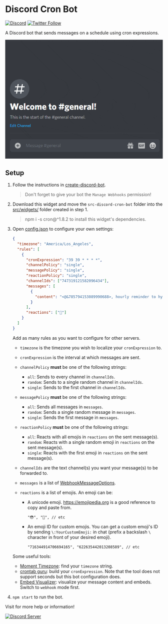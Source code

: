 # Discord Cron Bot

[![Discord](https://discordapp.com/api/guilds/258167954913361930/embed.png)](https://discord.gg/WjEFnzC) [![Twitter Follow](https://img.shields.io/twitter/follow/peterthehan.svg?style=social)](https://twitter.com/peterthehan)

A Discord bot that sends messages on a schedule using cron expressions.

<div align="center">
  <img
    src="https://raw.githubusercontent.com/peterthehan/discord-cron-bot/master/assets/demo.gif"
    alt="demo"
  />
</div>

## Setup

1. Follow the instructions in [create-discord-bot](https://github.com/peterthehan/create-discord-bot).

   > Don't forget to give your bot the `Manage Webhooks` permission!

2. Download this widget and move the `src-discord-cron-bot` folder into the [src/widgets/](https://github.com/peterthehan/create-discord-bot/tree/master/app/src/widgets) folder created in step 1.

   > npm i -s cron@^1.8.2 to install this widget's dependencies.

3. Open [config.json](https://github.com/peterthehan/discord-cron-bot/blob/master/config.json) to configure your own settings:

   ```json
   {
     "timezone": "America/Los_Angeles",
     "rules": [
       {
         "cronExpression": "39 39 * * * *",
         "channelPolicy": "single",
         "messagePolicy": "single",
         "reactionPolicy": "single",
         "channelIds": ["747319121582096434"],
         "messages": [
           {
             "content": "<@&785794153089990688>, hourly reminder to hydrate!"
           }
         ],
         "reactions": ["🥤"]
       }
     ]
   }
   ```

   Add as many rules as you want to configure for other servers.

   - `timezone` is the timezone you wish to localize your `cronExpression` to.
   - `cronExpression` is the interval at which messages are sent.
   - `channelPolicy` **must** be one of the following strings:
     - `all`: Sends to every channel in `channelIds`.
     - `random`: Sends to a single random channel in `channelIds`.
     - `single`: Sends to the first channel in `channelIds`.
   - `messagePolicy` **must** be one of the following strings:
     - `all`: Sends all messages in `messages`.
     - `random`: Sends a single random message in `messages`.
     - `single`: Sends the first message in `messages`.
   - `reactionPolicy` **must** be one of the following strings:
     - `all`: Reacts with all emojis in `reactions` on the sent message(s).
     - `random`: Reacts with a single random emoji in `reactions` on the sent message(s).
     - `single`: Reacts with the first emoji in `reactions` on the sent message(s).
   - `channelIds` are the text channel(s) you want your message(s) to be forwarded to.
   - `messages` is a list of [WebhookMessageOptions](https://discord.js.org/#/docs/main/master/typedef/WebhookMessageOptions).
   - `reactions` is a list of emojis. An emoji can be:

     - A unicode emoji. https://emojipedia.org is a good reference to copy and paste from.

       ```
       "😳", "🥺", // etc
       ```

     - An emoji ID for custom emojis. You can get a custom emoji's ID by sending `\:YourCustomEmoji:` in chat (prefix a backslash `\` character in front of your desired emoji).

       ```
       "716344914706694165", "622635442013208589", // etc
       ```

   Some useful tools:

   - [Moment Timezone](https://momentjs.com/timezone): find your `timezone` string.
   - [crontab guru](https://crontab.guru): build your `cronExpression`. Note that the tool does not support seconds but this bot configuration does.
   - [Embed Visualizer](https://leovoel.github.io/embed-visualizer): visualize your message content and embeds. Switch to `webhook` mode first.

4. `npm start` to run the bot.

Visit for more help or information!

<a href="https://discord.gg/WjEFnzC">
  <img src="https://discordapp.com/api/guilds/258167954913361930/embed.png?style=banner2" title="Discord Server"/>
</a>
